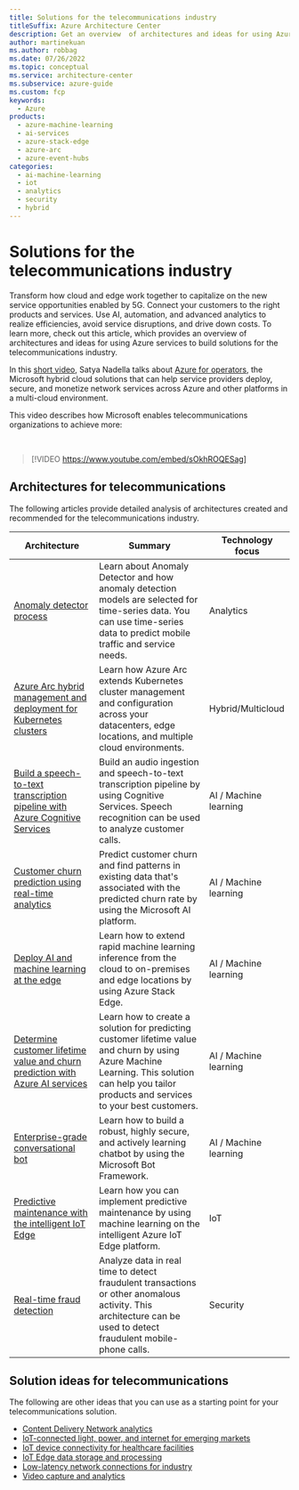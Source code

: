 ```yaml
---
title: Solutions for the telecommunications industry
titleSuffix: Azure Architecture Center
description: Get an overview  of architectures and ideas for using Azure services to build solutions for the telecommunications industry.
author: martinekuan
ms.author: robbag
ms.date: 07/26/2022
ms.topic: conceptual
ms.service: architecture-center
ms.subservice: azure-guide
ms.custom: fcp 
keywords:
  - Azure
products:
  - azure-machine-learning
  - ai-services
  - azure-stack-edge
  - azure-arc
  - azure-event-hubs
categories:
  - ai-machine-learning
  - iot
  - analytics 
  - security
  - hybrid
---
```

# Solutions for the telecommunications industry 

Transform how cloud and edge work together to capitalize on the new service opportunities enabled by 5G. Connect your customers to the right products and services. Use AI, automation, and advanced analytics to realize efficiencies, avoid service disruptions, and drive down costs. To learn more, check out this article, which provides an overview of architectures and ideas for using Azure services to build solutions for the telecommunications industry. 

In this [short video](https://www.youtube.com/watch?v=gEy4ngn1kCI), Satya Nadella talks about [Azure for operators](https://azure.microsoft.com/industries/telecommunications), the Microsoft hybrid cloud solutions that can help service providers deploy, secure, and monetize network services across Azure and other platforms in a multi-cloud environment. 

This video describes how Microsoft enables telecommunications organizations to achieve more:

<br> 

> [!VIDEO https://www.youtube.com/embed/sOkhROQESag]

## Architectures for telecommunications

The following articles provide detailed analysis of architectures created and recommended for the telecommunications industry.

|Architecture|Summary|Technology focus|
|--|--|--|
|[Anomaly detector process](../solution-ideas/articles/anomaly-detector-process.yml)|Learn about Anomaly Detector and how anomaly detection models are selected for time-series data. You can use time-series data to predict mobile traffic and service needs. |Analytics|
|[Azure Arc hybrid management and deployment for Kubernetes clusters](../hybrid/arc-hybrid-kubernetes.yml)|Learn how Azure Arc extends Kubernetes cluster management and configuration across your datacenters, edge locations, and multiple cloud environments.| Hybrid/Multicloud|
|[Build a speech-to-text transcription pipeline with Azure Cognitive Services](/azure/architecture/reference-architectures/ai/speech-to-text-transcription-pipeline)|Build an audio ingestion and speech-to-text transcription pipeline by using Cognitive Services. Speech recognition can be used to analyze customer calls. |AI / Machine learning|
|[Customer churn prediction using real-time analytics](../solution-ideas/articles/customer-churn-prediction.yml) |Predict customer churn and find patterns in existing data that's associated with the predicted churn rate by using the Microsoft AI platform.|AI / Machine learning |
|[Deploy AI and machine learning at the edge](../ai-ml/idea/deploy-ai-ml-azure-stack-edge.yml)|Learn how to extend rapid machine learning inference from the cloud to on-premises and edge locations by using Azure Stack Edge. |AI / Machine learning|
|[Determine customer lifetime value and churn prediction with Azure AI services](../ai-ml/architecture/customer-lifecycle-churn.yml)|Learn how to create a solution for predicting customer lifetime value and churn by using Azure Machine Learning. This solution can help you tailor products and services to your best customers.|AI / Machine learning|
|[Enterprise-grade conversational bot](../ai-ml/architecture/conversational-bot.yml) |Learn how to build a robust, highly secure, and actively learning chatbot by using the Microsoft Bot Framework.|AI / Machine learning|
|[Predictive maintenance with the intelligent IoT Edge](../example-scenario/predictive-maintenance/iot-predictive-maintenance.yml)|Learn how you can implement predictive maintenance by using machine learning on the intelligent Azure IoT Edge platform.|IoT|
|[Real-time fraud detection](../example-scenario/data/fraud-detection.yml)|Analyze data in real time to detect fraudulent transactions or other anomalous activity. This architecture can be used to detect fraudulent mobile-phone calls. |Security|

## Solution ideas for telecommunications
The following are other ideas that you can use as a starting point for your telecommunications solution.
- [Content Delivery Network analytics](../solution-ideas/articles/content-delivery-network-azure-data-explorer.yml)
- [IoT-connected light, power, and internet for emerging markets](../solution-ideas/articles/iot-power-management.yml)
- [IoT device connectivity for healthcare facilities](../solution-ideas/articles/healthcare-network.yml)
- [IoT Edge data storage and processing](../solution-ideas/articles/data-storage-edge.yml)
- [Low-latency network connections for industry](../networking/idea/low-latency-network.yml)
- [Video capture and analytics](../solution-ideas/articles/video-analytics.yml)
